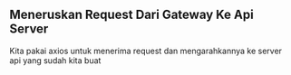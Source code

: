 ## Meneruskan Request Dari Gateway Ke Api Server

Kita pakai axios untuk menerima request dan mengarahkannya ke server api yang sudah kita buat
